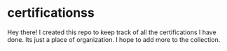 # certificationss
Hey there! I created this repo to keep track of all the certifications I have done. Its just a place of organization. I hope to add more to the collection. 
